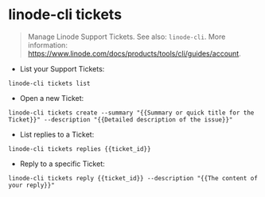 # linode-cli tickets

> Manage Linode Support Tickets.
> See also: `linode-cli`.
> More information: <https://www.linode.com/docs/products/tools/cli/guides/account>.

- List your Support Tickets:

`linode-cli tickets list`

- Open a new Ticket:

`linode-cli tickets create --summary "{{Summary or quick title for the Ticket}}" --description "{{Detailed description of the issue}}"`

- List replies to a Ticket:

`linode-cli tickets replies {{ticket_id}}`

- Reply to a specific Ticket:

`linode-cli tickets reply {{ticket_id}} --description "{{The content of your reply}}"`

